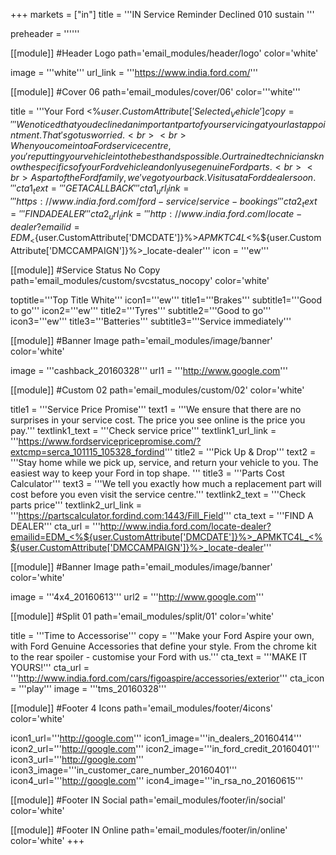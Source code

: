+++
markets = ["in"]
title = '''IN Service Reminder Declined 010 sustain '''

preheader = ''''''

[[module]] #Header Logo
path='email_modules/header/logo'
color='white'

  image = '''white'''
  url_link = '''https://www.india.ford.com/'''

[[module]] #Cover 06
path='email_modules/cover/06'
color='''white'''

  title = '''Your Ford <%${user.CustomAttribute['Selected_Vehicle']}%> needs attention'''
  copy = '''We noticed that you declined an important part of your servicing at your last appointment. That's got us worried.<br><br>When you come into a Ford service centre, you're putting your vehicle into the best hands possible. Our trained technicians know the specifics of your Ford vehicle and only use genuine Ford parts.<br><br>As part of the Ford family, we've got your back. Visit us at a Ford dealer soon.'''
  cta1_text = '''GET A CALLBACK'''
  cta1_url_link = '''https://www.india.ford.com/ford-service/service-bookings'''
  cta2_text = '''FIND A DEALER'''
  cta2_url_link = '''http://www.india.ford.com/locate-dealer?emailid=EDM_<%${user.CustomAttribute['DMCDATE']}%>_APMKTC4L_<%${user.CustomAttribute['DMCCAMPAIGN']}%>_locate-dealer'''
  icon = '''ew'''

[[module]] #Service Status No Copy
path='email_modules/custom/svcstatus_nocopy'
color='white'

  toptitle='''Top Title White'''
  icon1='''ew'''
  title1='''Brakes'''
  subtitle1='''Good to go'''
  icon2='''ew'''
  title2='''Tyres'''
  subtitle2='''Good to go'''
  icon3='''ew'''
  title3='''Batteries'''
  subtitle3='''Service immediately'''
  
[[module]] #Banner Image
path='email_modules/image/banner'
color='white'

  image = '''cashback_20160328'''
  url1 = '''http://www.google.com'''

[[module]] #Custom 02
path='email_modules/custom/02'
color='white'

  title1 = '''Service Price Promise'''
  text1 = '''We ensure that there are no surprises in your service cost. The price you see online is the price you pay.'''
  textlink1_text = '''Check service price'''
  textlink1_url_link = '''https://www.fordservicepricepromise.com/?extcmp=serca_101115_105328_fordind'''
  title2 = '''Pick Up & Drop'''
  text2 = '''Stay home while we pick up, service, and return your vehicle to you. The easiest way to keep your Ford in top shape. '''
  title3 = '''Parts Cost Calculator'''
  text3 = '''We tell you exactly how much a replacement part will cost before you even visit the service centre.'''
  textlink2_text = '''Check parts price'''
  textlink2_url_link = '''https://partscalculator.fordind.com:1443/Fill_Field'''
  cta_text = '''FIND A DEALER'''
  cta_url = '''http://www.india.ford.com/locate-dealer?emailid=EDM_<%${user.CustomAttribute['DMCDATE']}%>_APMKTC4L_<%${user.CustomAttribute['DMCCAMPAIGN']}%>_locate-dealer'''

[[module]] #Banner Image
path='email_modules/image/banner'
color='white'

  image = '''4x4_20160613'''
  url2 = '''http://www.google.com'''

[[module]] #Split 01
path='email_modules/split/01'
color='white'

  title = '''Time to Accessorise'''
  copy = '''Make your Ford Aspire your own, with Ford Genuine Accessories that define your style. From the chrome kit to the rear spoiler - customise your Ford with us.'''
  cta_text = '''MAKE IT YOURS!'''
  cta_url = '''http://www.india.ford.com/cars/figoaspire/accessories/exterior'''
  cta_icon = '''play'''
  image = '''tms_20160328'''

[[module]] #Footer 4 Icons
path='email_modules/footer/4icons'
color='white'

  icon1_url='''http://google.com'''
  icon1_image='''in_dealers_20160414'''
  icon2_url='''http://google.com'''
  icon2_image='''in_ford_credit_20160401'''
  icon3_url='''http://google.com'''
  icon3_image='''in_customer_care_number_20160401'''
  icon4_url='''http://google.com'''
  icon4_image='''in_rsa_no_20160615'''

[[module]] #Footer IN Social
path='email_modules/footer/in/social'
color='white'

[[module]] #Footer IN Online
path='email_modules/footer/in/online'
color='white'
+++